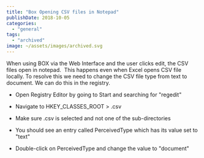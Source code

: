 ```yaml
---
title: "Box Opening CSV files in Notepad"
publishDate: 2018-10-05
categories: 
  - "general"
tags: 
  - "archived"
image: ~/assets/images/archived.svg
---
```


When using BOX via the Web Interface and the user clicks edit, the CSV files open in notepad.  This happens even when Excel opens CSV file locally.
To resolve this we need to change the CSV file type from text to document. We can do this in the registry.

- Open Registry Editor by going to Start and searching for "regedit"  
      
    
- Navigate to HKEY\_CLASSES\_ROOT > .csv  
      
    
- Make sure .csv is selected and not one of the sub-directories  
      
    
- You should see an entry called PerceivedType which has its value set to "text"  
      
    
- Double-click on PerceivedType and change the value to "document"
